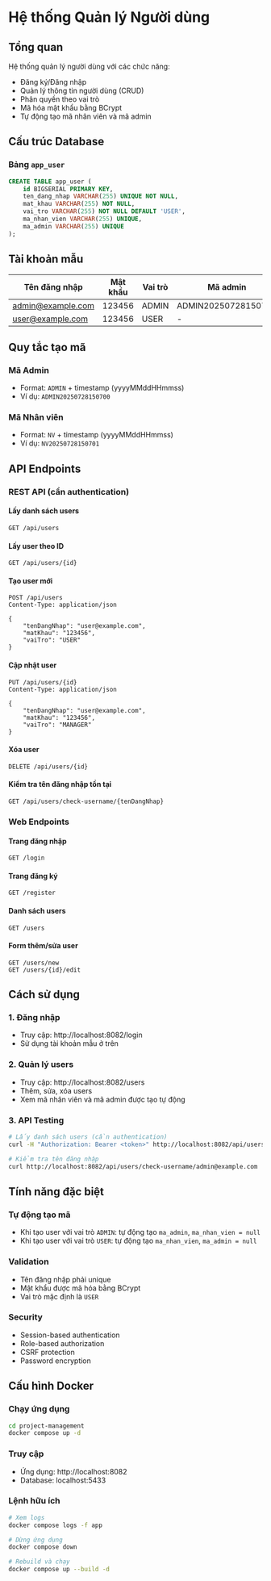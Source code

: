 # Hệ thống Quản lý Người dùng

## Tổng quan

Hệ thống quản lý người dùng với các chức năng:
- Đăng ký/Đăng nhập
- Quản lý thông tin người dùng (CRUD)
- Phân quyền theo vai trò
- Mã hóa mật khẩu bằng BCrypt
- Tự động tạo mã nhân viên và mã admin

## Cấu trúc Database

### Bảng `app_user`
```sql
CREATE TABLE app_user (
    id BIGSERIAL PRIMARY KEY,
    ten_dang_nhap VARCHAR(255) UNIQUE NOT NULL,
    mat_khau VARCHAR(255) NOT NULL,
    vai_tro VARCHAR(255) NOT NULL DEFAULT 'USER',
    ma_nhan_vien VARCHAR(255) UNIQUE,
    ma_admin VARCHAR(255) UNIQUE
);
```

## Tài khoản mẫu

| Tên đăng nhập | Mật khẩu | Vai trò | Mã admin | Mã nhân viên |
|---------------|----------|--------|----------|--------------|
| admin@example.com | 123456 | ADMIN | ADMIN20250728150700 | - |
| user@example.com | 123456 | USER | - | NV20250728150701 |

## Quy tắc tạo mã

### Mã Admin
- Format: `ADMIN` + timestamp (yyyyMMddHHmmss)
- Ví dụ: `ADMIN20250728150700`

### Mã Nhân viên
- Format: `NV` + timestamp (yyyyMMddHHmmss)
- Ví dụ: `NV20250728150701`

## API Endpoints

### REST API (cần authentication)

#### Lấy danh sách users
```http
GET /api/users
```

#### Lấy user theo ID
```http
GET /api/users/{id}
```

#### Tạo user mới
```http
POST /api/users
Content-Type: application/json

{
    "tenDangNhap": "user@example.com",
    "matKhau": "123456",
    "vaiTro": "USER"
}
```

#### Cập nhật user
```http
PUT /api/users/{id}
Content-Type: application/json

{
    "tenDangNhap": "user@example.com",
    "matKhau": "123456",
    "vaiTro": "MANAGER"
}
```

#### Xóa user
```http
DELETE /api/users/{id}
```

#### Kiểm tra tên đăng nhập tồn tại
```http
GET /api/users/check-username/{tenDangNhap}
```

### Web Endpoints

#### Trang đăng nhập
```
GET /login
```

#### Trang đăng ký
```
GET /register
```

#### Danh sách users
```
GET /users
```

#### Form thêm/sửa user
```
GET /users/new
GET /users/{id}/edit
```

## Cách sử dụng

### 1. Đăng nhập
- Truy cập: http://localhost:8082/login
- Sử dụng tài khoản mẫu ở trên

### 2. Quản lý users
- Truy cập: http://localhost:8082/users
- Thêm, sửa, xóa users
- Xem mã nhân viên và mã admin được tạo tự động

### 3. API Testing
```bash
# Lấy danh sách users (cần authentication)
curl -H "Authorization: Bearer <token>" http://localhost:8082/api/users

# Kiểm tra tên đăng nhập
curl http://localhost:8082/api/users/check-username/admin@example.com
```

## Tính năng đặc biệt

### Tự động tạo mã
- Khi tạo user với vai trò `ADMIN`: tự động tạo `ma_admin`, `ma_nhan_vien = null`
- Khi tạo user với vai trò `USER`: tự động tạo `ma_nhan_vien`, `ma_admin = null`

### Validation
- Tên đăng nhập phải unique
- Mật khẩu được mã hóa bằng BCrypt
- Vai trò mặc định là `USER`

### Security
- Session-based authentication
- Role-based authorization
- CSRF protection
- Password encryption

## Cấu hình Docker

### Chạy ứng dụng
```bash
cd project-management
docker compose up -d
```

### Truy cập
- Ứng dụng: http://localhost:8082
- Database: localhost:5433

### Lệnh hữu ích
```bash
# Xem logs
docker compose logs -f app

# Dừng ứng dụng
docker compose down

# Rebuild và chạy
docker compose up --build -d
``` 